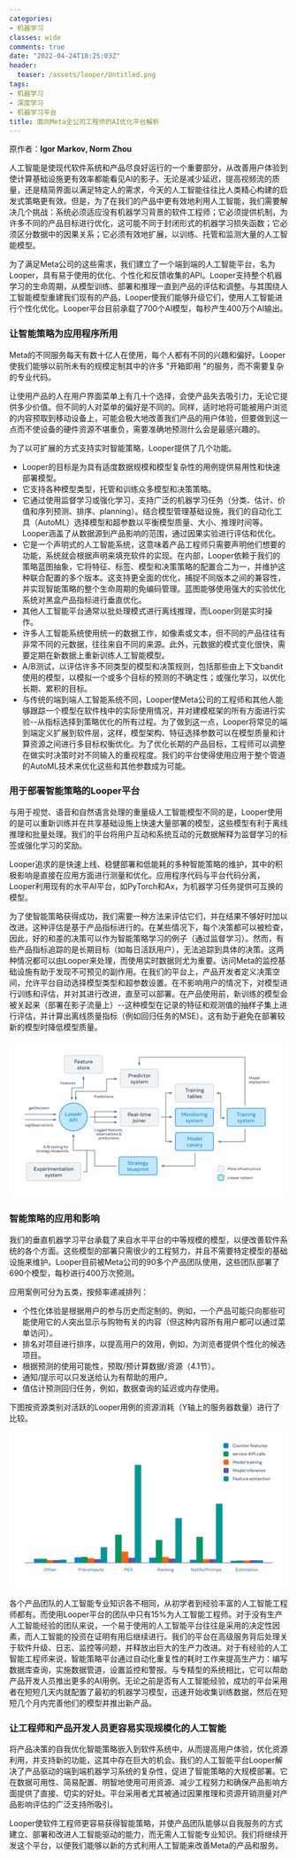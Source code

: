 ```yaml
---
categories:
- 机器学习
classes: wide
comments: true
date: "2022-04-24T10:25:03Z"
header:
  teaser: /assets/looper/Untitled.png
tags:
- 机器学习
- 深度学习
- 机器学习平台
title: 面向Meta全公司工程师的AI优化平台解析
---
```


原作者：**Igor Markov, Norm Zhou**

人工智能是使现代软件系统和产品尽良好运行的一个重要部分，从改善用户体验到使计算基础设施更有效率都能看见AI的影子。无论是减少延迟，提高视频流的质量，还是精简界面以满足特定人的需求，今天的人工智能往往比人类精心构建的启发式策略更有效。但是，为了在我们的产品中更有效地利用人工智能，我们需要解决几个挑战：系统必须适应没有机器学习背景的软件工程师；它必须提供机制，为许多不同的产品目标进行优化，这可能不同于封闭形式的机器学习损失函数；它必须区分数据中的因果关系；它必须有效地扩展，以训练、托管和监测大量的人工智能模型。

为了满足Meta公司的这些需求，我们建立了一个端到端的人工智能平台，名为Looper，具有易于使用的优化、个性化和反馈收集的API。Looper支持整个机器学习的生命周期，从模型训练、部署和推理一直到产品的评估和调整。与其围绕人工智能模型重建我们现有的产品，Looper使我们能够升级它们，使用人工智能进行个性化优化。Looper平台目前承载了700个AI模型，每秒产生400万个AI输出。

### 让智能策略为应用程序所用

Meta的不同服务每天有数十亿人在使用，每个人都有不同的兴趣和偏好。Looper使我们能够以前所未有的规模定制其中的许多 "开箱即用 "的服务，而不需要复杂的专业代码。

让使用产品的人在用户界面菜单上有几十个选择，会使产品失去吸引力，无论它提供多少价值。但不同的人对菜单的偏好是不同的。同样，适时地将可能被用户浏览的内容预取到移动设备上，可能会极大地改善我们产品的用户体验，但要做到这一点而不使设备的硬件资源不堪重负，需要准确地预测什么会是最感兴趣的。

为了以可扩展的方式支持实时智能策略，Looper提供了几个功能。

- Looper的目标是为具有适度数据规模和模型复杂性的用例提供易用性和快速部署模型。
- 它支持各种模型类型，托管和训练众多模型和决策策略。
- 它通过使用监督学习或强化学习，支持广泛的机器学习任务（分类、估计、价值和序列预测、排序、planning）。结合模型管理基础设施，我们的自动化工具（AutoML）选择模型和超参数以平衡模型质量、大小、推理时间等。Looper涵盖了从数据源到产品影响的范围，通过因果实验进行评估和优化。
- 它是一个声明式的人工智能系统，这意味着产品工程师只需要声明他们想要的功能，系统就会根据声明来填充软件的实现。在内部，Looper依赖于我们的策略蓝图抽象，它将特征、标签、模型和决策策略的配置合二为一，并维护这种联合配置的多个版本。这支持更全面的优化，捕捉不同版本之间的兼容性，并实现智能策略的整个生命周期的免编码管理。蓝图能够使用强大的实验优化系统对黑盒产品指标进行垂直优化。
- 其他人工智能平台通常以批处理模式进行离线推理，而Looper则是实时操作。
- 许多人工智能系统使用统一的数据工作，如像素或文本，但不同的产品往往有非常不同的元数据，往往来自不同的来源。此外，元数据的模式变化很快，需要定期在新数据上重新训练人工智能模型。
- A/B测试，以评估许多不同类型的模型和决策规则，包括那些由上下文bandit使用的模型，以模拟一个或多个目标的预测的不确定性；或强化学习，以优化长期、累积的目标。
- 与传统的端到端人工智能系统不同，Looper使Meta公司的工程师和其他人能够跟踪一个模型在软件栈中的实际使用情况，并对建模框架的所有方面进行实验--从指标选择到策略优化的所有过程。为了做到这一点，Looper将常见的端到端定义扩展到软件层，这样，模型架构、特征选择参数可以在模型质量和计算资源之间进行多目标权衡优化。为了优化长期的产品目标，工程师可以调整在做实时决策时对不同输入的重视程度。我们的平台使得使用应用于整个管道的AutoML技术来优化这些和其他参数成为可能。

### 用于部署智能策略的Looper平台

与用于视觉、语音和自然语言处理的重量级人工智能模型不同的是，Looper使用的是可以重新训练并在共享基础设施上快速大量部署的模型，这些模型有利于离线推理和批量处理。我们的平台将用户互动和系统互动的元数据解释为监督学习的标签或强化学习的奖励。

Looper追求的是快速上线、稳健部署和低能耗的多种智能策略的维护，其中的积极影响是直接在应用方面进行测量和优化。应用程序代码与平台代码分离，Looper利用现有的水平AI平台，如PyTorch和Ax，为机器学习任务提供可互换的模型。

为了使智能策略获得成功，我们需要一种方法来评估它们，并在结果不够好时加以改进。这种评估是基于产品指标进行的。在某些情况下，每个决策都可以被检查，因此，好的和差的决策可以作为智能策略学习的例子（通过监督学习）。然而，有些产品指标追踪的是长期目标（如每日活跃用户），无法追踪到具体的决策。这两种情况都可以由Looper来处理，而使用实时数据则尤为重要。访问Meta的监控基础设施有助于发现不可预见的副作用。在我们的平台上，产品开发者定义决策空间，允许平台自动选择模型类型和超参数设置。在不影响用户的情况下，对模型进行训练和评估，并对其进行改进，直至可以部署。在产品使用前，新训练的模型会被关起来（部署在影子流量上）--这种模型在记录的特征和观测值的抽样子集上进行评估，并计算出离线质量指标（例如回归任务的MSE）。这有助于避免在部署较新的模型时降低模型质量。

![Looper平台及其外围系统](/assets/looper/Untitled.png)


### 智能策略的应用和影响

我们的垂直机器学习平台承载了来自水平平台的中等规模的模型，以便改善软件系统的各个方面。这些模型的部署只需很少的工程努力，并且不需要特定模型的基础设施来维护。Looper目前被Meta公司的90多个产品团队使用，这些团队部署了690个模型，每秒进行400万次预测。

应用案例可分为五类，按频率递减排列：

- 个性化体验是根据用户的参与历史而定制的。例如，一个产品可能只向那些可能使用它的人突出显示与购物有关的内容（但这种内容所有用户都可以通过菜单访问）。
- 排名对项目进行排序，以提高用户的效用，例如，为浏览者提供个性化的候选项目。
- 根据预测的使用可能性，预取/预计算数据/资源（4.1节）。
- 通知/提示可以只发送给认为有帮助的用户。
- 值估计预测回归任务，例如，数据查询的延迟或内存使用。

下图按资源类别对活跃的Looper用例的资源消耗（Y轴上的服务器数量）进行了比较。

![不同服务不同组件对机器的消耗情况。可以看到模型训练和推理并不是大头，这个可能和外行人的想象不太一样。](/assets/looper/Untitled%201.png)


各个产品团队的人工智能专业知识各不相同，从初学者到经验丰富的人工智能工程师都有。而使用Looper平台的团队中只有15%为人工智能工程师。对于没有生产人工智能经验的团队来说，一个易于使用的人工智能平台往往是采用的决定性因素，而人工智能的投资在证明有用后继续进行。我们的平台在高级服务背后处理关于软件升级、日志、监控等问题，并释放出巨大的生产力改进。对于有经验的人工智能工程师来说，智能策略平台通过自动化重复性的耗时工作来提高生产力：编写数据库查询，实施数据管道，设置监控和警报。与专精型的系统相比，它可以帮助产品开发人员推出更多的AI用例。无论之前是否有人工智能经验，成功的平台采用者在短短几天内就配置了最初的机器学习模型，迅速开始收集训练数据，然后在短短几个月内完善他们的模型并推出新产品。

### 让工程师和产品开发人员更容易实现规模化的人工智能

将产品决策的自我优化智能策略嵌入到软件系统中，从而提高用户体验，优化资源利用，并支持新的功能，这其中存在巨大的机会。我们的人工智能平台Looper解决了产品驱动的端到端机器学习系统的复杂性，促进了智能策略的大规模部署。它在数据可用性、简易配置、明智地使用可用资源、减少工程努力和确保产品影响方面提供了直接、切实的好处。平台采用者尤其被通过因果推理和资源开销测量对产品影响评估的广泛支持所吸引。

Looper使软件工程师更容易获得智能策略，并使产品团队能够以自我服务的方式建立、部署和改进人工智能驱动的能力，而无需人工智能专业知识。我们将继续开发这个平台，以便我们能够以新的方式利用人工智能来改善Meta的产品和服务。